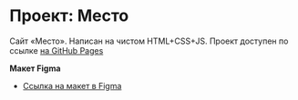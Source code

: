 # Проект: Место

 Сайт «Место».
 Написан на чистом HTML+CSS+JS.
 Проект доступен  по ссылке [на GitHub Pages](https://f4rr311.github.io/mesto/)
 
**Макет Figma**

* [Ссылка на макет в Figma](https://www.figma.com/file/2cn9N9jSkmxD84oJik7xL7/JavaScript.-Sprint-4?node-id=0%3A1)

